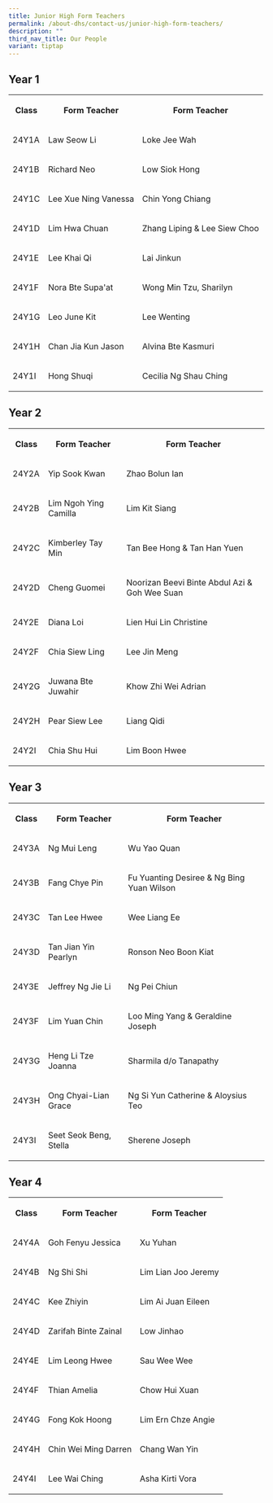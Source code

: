 ```yaml
---
title: Junior High Form Teachers
permalink: /about-dhs/contact-us/junior-high-form-teachers/
description: ""
third_nav_title: Our People
variant: tiptap
---
```

<h2>Year 1</h2>
<table style="minWidth: 75px">
<colgroup>
<col>
<col>
<col>
</colgroup>
<tbody>
<tr>
<th rowspan="1" colspan="1">
<p>Class</p>
</th>
<th rowspan="1" colspan="1">
<p>Form Teacher</p>
</th>
<th rowspan="1" colspan="1">
<p>Form Teacher</p>
</th>
</tr>
<tr>
<td rowspan="1" colspan="1">
<p>24Y1A</p>
</td>
<td rowspan="1" colspan="1">
<p>Law Seow Li</p>
</td>
<td rowspan="1" colspan="1">
<p>Loke Jee Wah</p>
</td>
</tr>
<tr>
<td rowspan="1" colspan="1">
<p>24Y1B</p>
</td>
<td rowspan="1" colspan="1">
<p>Richard Neo</p>
</td>
<td rowspan="1" colspan="1">
<p>Low Siok Hong</p>
</td>
</tr>
<tr>
<td rowspan="1" colspan="1">
<p>24Y1C</p>
</td>
<td rowspan="1" colspan="1">
<p>Lee Xue Ning Vanessa</p>
</td>
<td rowspan="1" colspan="1">
<p>Chin Yong Chiang</p>
</td>
</tr>
<tr>
<td rowspan="1" colspan="1">
<p>24Y1D</p>
</td>
<td rowspan="1" colspan="1">
<p>Lim Hwa Chuan</p>
</td>
<td rowspan="1" colspan="1">
<p>Zhang Liping &amp; Lee Siew Choo</p>
</td>
</tr>
<tr>
<td rowspan="1" colspan="1">
<p>24Y1E</p>
</td>
<td rowspan="1" colspan="1">
<p>Lee Khai Qi</p>
</td>
<td rowspan="1" colspan="1">
<p>Lai Jinkun</p>
</td>
</tr>
<tr>
<td rowspan="1" colspan="1">
<p>24Y1F</p>
</td>
<td rowspan="1" colspan="1">
<p>Nora Bte Supa'at</p>
</td>
<td rowspan="1" colspan="1">
<p>Wong Min Tzu, Sharilyn</p>
</td>
</tr>
<tr>
<td rowspan="1" colspan="1">
<p>24Y1G</p>
</td>
<td rowspan="1" colspan="1">
<p>Leo June Kit</p>
</td>
<td rowspan="1" colspan="1">
<p>Lee Wenting</p>
</td>
</tr>
<tr>
<td rowspan="1" colspan="1">
<p>24Y1H</p>
</td>
<td rowspan="1" colspan="1">
<p>Chan Jia Kun Jason</p>
</td>
<td rowspan="1" colspan="1">
<p>Alvina Bte Kasmuri</p>
</td>
</tr>
<tr>
<td rowspan="1" colspan="1">
<p>24Y1I</p>
</td>
<td rowspan="1" colspan="1">
<p>Hong Shuqi</p>
</td>
<td rowspan="1" colspan="1">
<p>Cecilia Ng Shau Ching</p>
</td>
</tr>
</tbody>
</table>
<h2>Year 2</h2>
<table style="minWidth: 75px">
<colgroup>
<col>
<col>
<col>
</colgroup>
<tbody>
<tr>
<th rowspan="1" colspan="1">
<p>Class</p>
</th>
<th rowspan="1" colspan="1">
<p>Form Teacher</p>
</th>
<th rowspan="1" colspan="1">
<p>Form Teacher</p>
</th>
</tr>
<tr>
<td rowspan="1" colspan="1">
<p>24Y2A</p>
</td>
<td rowspan="1" colspan="1">
<p>Yip Sook Kwan</p>
</td>
<td rowspan="1" colspan="1">
<p>Zhao Bolun Ian</p>
</td>
</tr>
<tr>
<td rowspan="1" colspan="1">
<p>24Y2B</p>
</td>
<td rowspan="1" colspan="1">
<p>Lim Ngoh Ying Camilla</p>
</td>
<td rowspan="1" colspan="1">
<p>Lim Kit Siang</p>
</td>
</tr>
<tr>
<td rowspan="1" colspan="1">
<p>24Y2C</p>
</td>
<td rowspan="1" colspan="1">
<p>Kimberley Tay Min</p>
</td>
<td rowspan="1" colspan="1">
<p>Tan Bee Hong &amp; Tan Han Yuen</p>
</td>
</tr>
<tr>
<td rowspan="1" colspan="1">
<p>24Y2D</p>
</td>
<td rowspan="1" colspan="1">
<p>Cheng Guomei</p>
</td>
<td rowspan="1" colspan="1">
<p>Noorizan Beevi Binte Abdul Azi &amp; Goh Wee Suan</p>
</td>
</tr>
<tr>
<td rowspan="1" colspan="1">
<p>24Y2E</p>
</td>
<td rowspan="1" colspan="1">
<p>Diana Loi</p>
</td>
<td rowspan="1" colspan="1">
<p>Lien Hui Lin Christine</p>
</td>
</tr>
<tr>
<td rowspan="1" colspan="1">
<p>24Y2F</p>
</td>
<td rowspan="1" colspan="1">
<p>Chia Siew Ling</p>
</td>
<td rowspan="1" colspan="1">
<p>Lee Jin Meng</p>
</td>
</tr>
<tr>
<td rowspan="1" colspan="1">
<p>24Y2G</p>
</td>
<td rowspan="1" colspan="1">
<p>Juwana Bte Juwahir</p>
</td>
<td rowspan="1" colspan="1">
<p>Khow Zhi Wei Adrian</p>
</td>
</tr>
<tr>
<td rowspan="1" colspan="1">
<p>24Y2H</p>
</td>
<td rowspan="1" colspan="1">
<p>Pear Siew Lee</p>
</td>
<td rowspan="1" colspan="1">
<p>Liang Qidi</p>
</td>
</tr>
<tr>
<td rowspan="1" colspan="1">
<p>24Y2I</p>
</td>
<td rowspan="1" colspan="1">
<p>Chia Shu Hui</p>
</td>
<td rowspan="1" colspan="1">
<p>Lim Boon Hwee</p>
</td>
</tr>
</tbody>
</table>
<h2>Year 3</h2>
<table style="minWidth: 75px">
<colgroup>
<col>
<col>
<col>
</colgroup>
<tbody>
<tr>
<th rowspan="1" colspan="1">
<p>Class</p>
</th>
<th rowspan="1" colspan="1">
<p>Form Teacher</p>
</th>
<th rowspan="1" colspan="1">
<p>Form Teacher</p>
</th>
</tr>
<tr>
<td rowspan="1" colspan="1">
<p>24Y3A</p>
</td>
<td rowspan="1" colspan="1">
<p>Ng Mui Leng</p>
</td>
<td rowspan="1" colspan="1">
<p>Wu Yao Quan</p>
</td>
</tr>
<tr>
<td rowspan="1" colspan="1">
<p>24Y3B</p>
</td>
<td rowspan="1" colspan="1">
<p>Fang Chye Pin</p>
</td>
<td rowspan="1" colspan="1">
<p>Fu Yuanting Desiree &amp; Ng Bing Yuan Wilson</p>
</td>
</tr>
<tr>
<td rowspan="1" colspan="1">
<p>24Y3C</p>
</td>
<td rowspan="1" colspan="1">
<p>Tan Lee Hwee</p>
</td>
<td rowspan="1" colspan="1">
<p>Wee Liang Ee</p>
</td>
</tr>
<tr>
<td rowspan="1" colspan="1">
<p>24Y3D</p>
</td>
<td rowspan="1" colspan="1">
<p>Tan Jian Yin Pearlyn</p>
</td>
<td rowspan="1" colspan="1">
<p>Ronson Neo Boon Kiat</p>
</td>
</tr>
<tr>
<td rowspan="1" colspan="1">
<p>24Y3E</p>
</td>
<td rowspan="1" colspan="1">
<p>Jeffrey Ng Jie Li</p>
</td>
<td rowspan="1" colspan="1">
<p>Ng Pei Chiun</p>
</td>
</tr>
<tr>
<td rowspan="1" colspan="1">
<p>24Y3F</p>
</td>
<td rowspan="1" colspan="1">
<p>Lim Yuan Chin</p>
</td>
<td rowspan="1" colspan="1">
<p>Loo Ming Yang &amp; Geraldine Joseph</p>
</td>
</tr>
<tr>
<td rowspan="1" colspan="1">
<p>24Y3G</p>
</td>
<td rowspan="1" colspan="1">
<p>Heng Li Tze Joanna</p>
</td>
<td rowspan="1" colspan="1">
<p>Sharmila d/o Tanapathy</p>
</td>
</tr>
<tr>
<td rowspan="1" colspan="1">
<p>24Y3H</p>
</td>
<td rowspan="1" colspan="1">
<p>Ong Chyai-Lian Grace</p>
</td>
<td rowspan="1" colspan="1">
<p>Ng Si Yun Catherine &amp; Aloysius Teo</p>
</td>
</tr>
<tr>
<td rowspan="1" colspan="1">
<p>24Y3I</p>
</td>
<td rowspan="1" colspan="1">
<p>Seet Seok Beng, Stella</p>
</td>
<td rowspan="1" colspan="1">
<p>Sherene Joseph</p>
</td>
</tr>
</tbody>
</table>
<h2>Year 4</h2>
<table style="minWidth: 75px">
<colgroup>
<col>
<col>
<col>
</colgroup>
<tbody>
<tr>
<th rowspan="1" colspan="1">
<p>Class</p>
</th>
<th rowspan="1" colspan="1">
<p>Form Teacher</p>
</th>
<th rowspan="1" colspan="1">
<p>Form Teacher</p>
</th>
</tr>
<tr>
<td rowspan="1" colspan="1">
<p>24Y4A</p>
</td>
<td rowspan="1" colspan="1">
<p>Goh Fenyu Jessica</p>
</td>
<td rowspan="1" colspan="1">
<p>Xu Yuhan</p>
</td>
</tr>
<tr>
<td rowspan="1" colspan="1">
<p>24Y4B</p>
</td>
<td rowspan="1" colspan="1">
<p>Ng Shi Shi</p>
</td>
<td rowspan="1" colspan="1">
<p>Lim Lian Joo Jeremy</p>
</td>
</tr>
<tr>
<td rowspan="1" colspan="1">
<p>24Y4C</p>
</td>
<td rowspan="1" colspan="1">
<p>Kee Zhiyin</p>
</td>
<td rowspan="1" colspan="1">
<p>Lim Ai Juan Eileen</p>
</td>
</tr>
<tr>
<td rowspan="1" colspan="1">
<p>24Y4D</p>
</td>
<td rowspan="1" colspan="1">
<p>Zarifah Binte Zainal</p>
</td>
<td rowspan="1" colspan="1">
<p>Low Jinhao</p>
</td>
</tr>
<tr>
<td rowspan="1" colspan="1">
<p>24Y4E</p>
</td>
<td rowspan="1" colspan="1">
<p>Lim Leong Hwee</p>
</td>
<td rowspan="1" colspan="1">
<p>Sau Wee Wee</p>
</td>
</tr>
<tr>
<td rowspan="1" colspan="1">
<p>24Y4F</p>
</td>
<td rowspan="1" colspan="1">
<p>Thian Amelia</p>
</td>
<td rowspan="1" colspan="1">
<p>Chow Hui Xuan</p>
</td>
</tr>
<tr>
<td rowspan="1" colspan="1">
<p>24Y4G</p>
</td>
<td rowspan="1" colspan="1">
<p>Fong Kok Hoong</p>
</td>
<td rowspan="1" colspan="1">
<p>Lim Ern Chze Angie</p>
</td>
</tr>
<tr>
<td rowspan="1" colspan="1">
<p>24Y4H</p>
</td>
<td rowspan="1" colspan="1">
<p>Chin Wei Ming Darren</p>
</td>
<td rowspan="1" colspan="1">
<p>Chang Wan Yin</p>
</td>
</tr>
<tr>
<td rowspan="1" colspan="1">
<p>24Y4I</p>
</td>
<td rowspan="1" colspan="1">
<p>Lee Wai Ching</p>
</td>
<td rowspan="1" colspan="1">
<p>Asha Kirti Vora</p>
</td>
</tr>
</tbody>
</table>
<p></p>